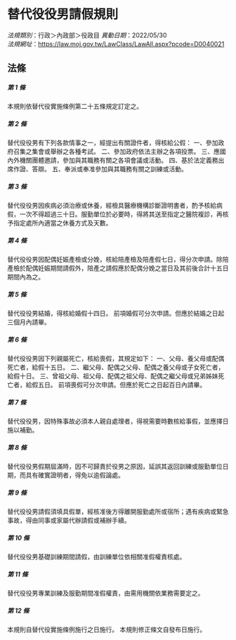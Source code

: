 # 替代役役男請假規則

*法規類別*：行政＞內政部＞役政目
*異動日期*：2022/05/30  
*法規網址*：https://law.moj.gov.tw/LawClass/LawAll.aspx?pcode=D0040021



## 法條
##### 第 1 條
本規則依替代役實施條例第二十五條規定訂定之。

##### 第 2 條
替代役役男有下列各款情事之一，經提出有關證件者，得核給公假：
一、參加政府召集之集會或舉辦之各種考試。
二、參加政府依法主辦之各項投票。
三、應國內外機關團體邀請，參加與其職務有關之各項會議或活動。
四、基於法定義務出席作證、答辯。
五、奉派或奉准參加與其職務有關之訓練或活動。

##### 第 3 條
替代役役男因疾病必須治療或休養，經檢具醫療機構診斷證明書者，酌予核給病假，一次不得超過三十日。服勤單位於必要時，得將其送至指定之醫院複診，再核予指定處所內適當之休養方式及天數。

##### 第 4 條
替代役役男因配偶妊娠產檢或分娩，核給陪產檢及陪產假七日，得分次申請。除陪產檢於配偶妊娠期間請假外，陪產之請假應於配偶分娩之當日及其前後合計十五日期間內為之。


##### 第 5 條
替代役役男結婚，得核給婚假十四日。
前項婚假可分次申請。但應於結婚之日起三個月內請畢。

##### 第 6 條
替代役役男因下列親屬死亡，核給喪假，其規定如下：
一、父母、養父母或配偶死亡者，給假十五日。
二、繼父母、配偶之父母、配偶之養父母或子女死亡者，給假十日。
三、曾祖父母、祖父母、配偶之祖父母、配偶之繼父母或兄弟姊妹死亡者，給假五日。
前項喪假可分次申請。但應於死亡之日起百日內請畢。

##### 第 7 條
替代役役男，因特殊事故必須本人親自處理者，得視需要時數核給事假，並應擇日施以補勤。

##### 第 8 條
替代役役男假期屆滿時，因不可歸責於役男之原因，延誤其返回訓練或服勤單位日期，而具有確實證明者，得免以逾假論處。

##### 第 9 條
替代役役男請假須填具假單，經核准後方得離開服勤處所或宿所；遇有疾病或緊急事故，得由同事或家屬代辦請假或補辦手續。

##### 第 10 條
替代役役男基礎訓練期間請假，由訓練單位依相關准假權責核處。

##### 第 11 條
替代役役男專業訓練及服勤期間准假權責，由需用機關依業務需要定之。

##### 第 12 條
本規則自替代役實施條例施行之日施行。
本規則修正條文自發布日施行。


